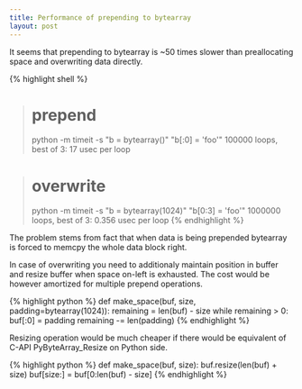 ```yaml
---
title: Performance of prepending to bytearray
layout: post
---
```


It seems that prepending to bytearray is ~50 times slower than preallocating space and overwriting data directly.

{% highlight shell %}
> # prepend
> python -m timeit -s "b = bytearray()" "b[:0] = 'foo'"
100000 loops, best of 3: 17 usec per loop

> # overwrite
> python -m timeit -s "b = bytearray(1024)" "b[0:3] = 'foo'"
1000000 loops, best of 3: 0.356 usec per loop
{% endhighlight %}

The problem stems from fact that when data is being prepended bytearray is forced to memcpy the whole data block right.

In case of overwriting you need to additionaly maintain position in buffer and resize buffer when space on-left is exhausted.
The cost would be however amortized for multiple prepend operations.

{% highlight python %}
def make_space(buf, size, padding=bytearray(1024)):
    remaining = len(buf) - size
    while remaining > 0:
        buf[:0] = padding
        remaining -= len(padding)
{% endhighlight %}

Resizing operation would be much cheaper if there would be equivalent of C-API PyByteArray_Resize on Python side.

{% highlight python %}
def make_space(buf, size):
   buf.resize(len(buf) + size)
   buf[size:] = buf[0:len(buf) - size]
{% endhighlight %}
